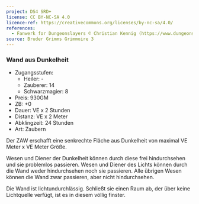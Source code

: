 ```yaml
---
project: DS4 SRD+
license: CC BY-NC-SA 4.0
licence-ref: https://creativecommons.org/licenses/by-nc-sa/4.0/
references: 
  - Fanwerk for Dungeonslayers © Christian Kennig (https://www.dungeonslayers.net/)
source: Bruder Grimms Grimmoire 3
---
```


### Wand aus Dunkelheit

- Zugangsstufen:
  - Heiler: -
  - Zauberer: 14
  - Schwarzmagier: 8
- Preis: 930GM
- ZB: +0
- Dauer: VE x 2 Stunden
- Distanz: VE x 2 Meter
- Abklingzeit: 24 Stunden
- Art: Zaubern

Der ZAW erschafft eine senkrechte Fläche aus Dunkelheit von maximal VE Meter x VE Meter Größe.

Wesen und Diener der Dunkelheit können durch diese frei hindurchsehen und sie problemlos passieren. Wesen und Diener des Lichts können durch die Wand weder hindurchsehen noch sie passieren. Alle übrigen Wesen können die Wand zwar passieren, aber nicht hindurchsehen.

Die Wand ist lichtundurchlässig. Schließt sie einen Raum ab, der über keine Lichtquelle verfügt, ist es in diesem völlig finster.

